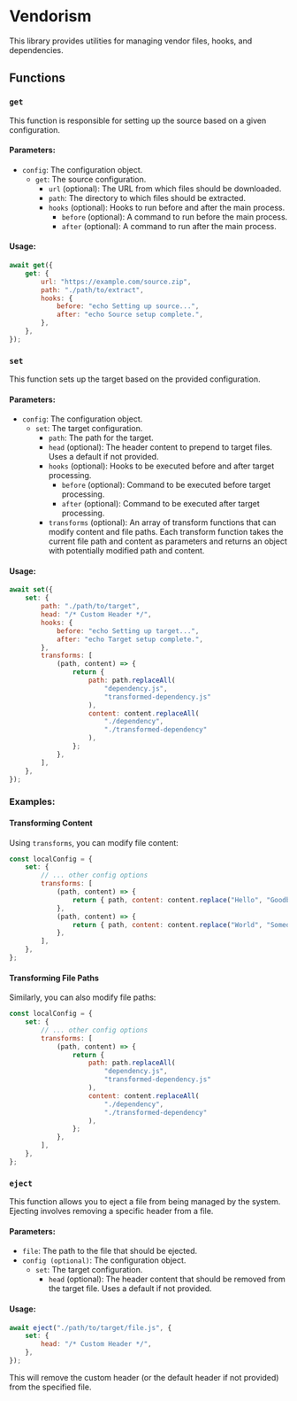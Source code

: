 # Vendorism

This library provides utilities for managing vendor files, hooks, and dependencies.

## Functions

### `get`

This function is responsible for setting up the source based on a given configuration.

#### Parameters:

-   `config`: The configuration object.
    -   `get`: The source configuration.
        -   `url` (optional): The URL from which files should be downloaded.
        -   `path`: The directory to which files should be extracted.
        -   `hooks` (optional): Hooks to run before and after the main process.
            -   `before` (optional): A command to run before the main process.
            -   `after` (optional): A command to run after the main process.

#### Usage:

```javascript
await get({
	get: {
		url: "https://example.com/source.zip",
		path: "./path/to/extract",
		hooks: {
			before: "echo Setting up source...",
			after: "echo Source setup complete.",
		},
	},
});
```

### `set`

This function sets up the target based on the provided configuration.

#### Parameters:

-   `config`: The configuration object.
    -   `set`: The target configuration.
        -   `path`: The path for the target.
        -   `head` (optional): The header content to prepend to target files. Uses a default if not provided.
        -   `hooks` (optional): Hooks to be executed before and after target processing.
            -   `before` (optional): Command to be executed before target processing.
            -   `after` (optional): Command to be executed after target processing.
        -   `transforms` (optional): An array of transform functions that can modify content and file paths. Each transform function takes the current file path and content as parameters and returns an object with potentially modified path and content.

#### Usage:

```javascript
await set({
	set: {
		path: "./path/to/target",
		head: "/* Custom Header */",
		hooks: {
			before: "echo Setting up target...",
			after: "echo Target setup complete.",
		},
		transforms: [
			(path, content) => {
				return {
					path: path.replaceAll(
						"dependency.js",
						"transformed-dependency.js"
					),
					content: content.replaceAll(
						"./dependency",
						"./transformed-dependency"
					),
				};
			},
		],
	},
});
```

### Examples:

#### Transforming Content

Using `transforms`, you can modify file content:

```javascript
const localConfig = {
	set: {
		// ... other config options
		transforms: [
			(path, content) => {
				return { path, content: content.replace("Hello", "Goodbye") };
			},
			(path, content) => {
				return { path, content: content.replace("World", "Someone") };
			},
		],
	},
};
```

#### Transforming File Paths

Similarly, you can also modify file paths:

```javascript
const localConfig = {
	set: {
		// ... other config options
		transforms: [
			(path, content) => {
				return {
					path: path.replaceAll(
						"dependency.js",
						"transformed-dependency.js"
					),
					content: content.replaceAll(
						"./dependency",
						"./transformed-dependency"
					),
				};
			},
		],
	},
};
```

### `eject`

This function allows you to eject a file from being managed by the system. Ejecting involves removing a specific header from a file.

#### Parameters:

-   `file`: The path to the file that should be ejected.
-   `config (optional)`: The configuration object.
    -   `set`: The target configuration.
        -   `head` (optional): The header content that should be removed from the target file. Uses a default if not provided.

#### Usage:

```javascript
await eject("./path/to/target/file.js", {
	set: {
		head: "/* Custom Header */",
	},
});
```

This will remove the custom header (or the default header if not provided) from the specified file.
